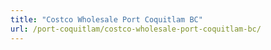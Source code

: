 ```yaml
---
title: "Costco Wholesale Port Coquitlam BC"
url: /port-coquitlam/costco-wholesale-port-coquitlam-bc/
---
```

